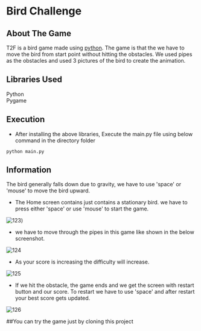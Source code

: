 # Bird Challenge 
## About The Game
T2F is a bird game made using [python](https://www.python.org/). The game is that the we have to move the bird from start point without hitting the obstacles. We used pipes as the obstacles and used 3 pictures of the bird to create the animation.  

## Libraries Used
 Python <br />
 Pygame

## Execution
+ After installing the above libraries, Execute the main.py file using below command in the directory folder
```
python main.py
```

## Information
The bird generally falls down due to gravity, we have to use 'space' or 'mouse' to move the bird upward.

* The Home screen contains just contains a stationary bird. we have to press either 'space' or use 'mouse' to start the game.

![123](https://user-images.githubusercontent.com/103520992/163020903-d0e83a40-c10e-4e4d-8514-161d4217f66a.png))


* we have to move through the pipes in this game like shown in the below screenshot.

![124](https://user-images.githubusercontent.com/103520992/163020976-fff40118-7c44-4593-ade7-59a971ac8955.png)


* As your score is increasing the difficulty will increase.

![125](https://user-images.githubusercontent.com/103520992/163021076-a5ea47e7-f945-47d5-bfb1-558b692beb75.png)



* If we hit the obstacle, the game ends and we get the screen with restart button and our score. To restart we have to use 'space' and after restart your best score gets updated.

![126](https://user-images.githubusercontent.com/103520992/163021101-41c2821f-33c8-472d-928a-55f93b9eb9dc.png)

##You can try the game just by cloning this project

